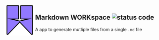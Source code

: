 
<img align="left" height="100px" src="https://github.com/SGI-CAPP-AT2/Markdown_workspace/blob/main/public/assets/logo.512.png?raw=true"/>

## Markdown WORKspace ![status code](https://img.shields.io/badge/Status-Not%20Complete-green)
A app to generate mutliple files from a single `.md` file
